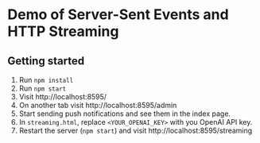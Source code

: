 # Demo of Server-Sent Events and HTTP Streaming

## Getting started

1. Run `npm install`
2. Run `npm start`
3. Visit http://localhost:8595/
4. On another tab visit http://localhost:8595/admin
5. Start sending push notifications and see them in the index page.
6. In `streaming.html`, replace `<YOUR_OPENAI_KEY>` with you OpenAI API key.
7. Restart the server (`npm start`) and visit http://localhost:8595/streaming
